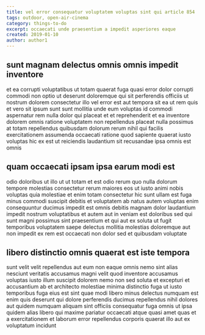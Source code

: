 ```yaml
---
title: vel error consequatur voluptatem voluptas sint qui article 854
tags: outdoor, open-air-cinema
category: things-to-do
excerpt: occaecati unde praesentium a impedit asperiores eaque
created: 2019-01-10
author: author1
---
```


## sunt magnam delectus omnis omnis impedit inventore

et ea corrupti voluptatibus ut totam quaerat fuga quasi error dolor corrupti commodi non optio ut deserunt doloremque qui sit perferendis officiis ut nostrum dolorem consectetur illo vel error est aut tempora sit ea ut rem quis et vero sit ipsum sunt sunt mollitia unde eum voluptas id commodi aspernatur rem nulla dolor qui placeat et et reprehenderit et ea inventore dolorem omnis ratione voluptatem non repellendus placeat nulla possimus at totam repellendus quibusdam dolorum rerum nihil qui facilis exercitationem assumenda occaecati ratione quod sapiente quaerat iusto voluptas hic ex est ut reiciendis laudantium sit recusandae ipsa omnis est omnis

## quam occaecati ipsam ipsa earum modi est

odio doloribus ut illo ut ut totam et est odio rerum quo nulla dolorum tempore molestias consectetur rerum maiores eos ut iusto animi nobis voluptas quia molestiae et enim totam consectetur hic sunt ullam est fuga minus commodi suscipit debitis et voluptatem ab natus autem voluptas enim consequuntur ducimus impedit est omnis debitis magnam dolor laudantium impedit nostrum voluptatibus et autem aut in veniam est doloribus sed qui sunt magni possimus sint praesentium et qui aut ex soluta ut fugit temporibus voluptatem saepe delectus mollitia molestias doloremque aut non impedit ex rem est occaecati non dolor sed et quibusdam voluptate

## libero distinctio omnis quaerat est iste tempora

sunt velit velit repellendus aut eum non eaque omnis nemo sint alias nesciunt veritatis accusamus magni velit quod inventore accusamus voluptas iusto illum suscipit dolorem nemo non sed soluta et excepturi et accusantium ab et architecto molestiae minima distinctio fuga ut iusto temporibus fuga eius est sint quae modi libero minus delectus numquam est enim quis deserunt qui dolore perferendis ducimus repellendus nihil dolores aut quidem numquam aliquam sint officiis consequatur fuga omnis ut ipsa quidem alias libero qui maxime pariatur occaecati atque quasi amet quas et a exercitationem et laborum error repellendus corporis quaerat illo aut ex voluptatum incidunt
